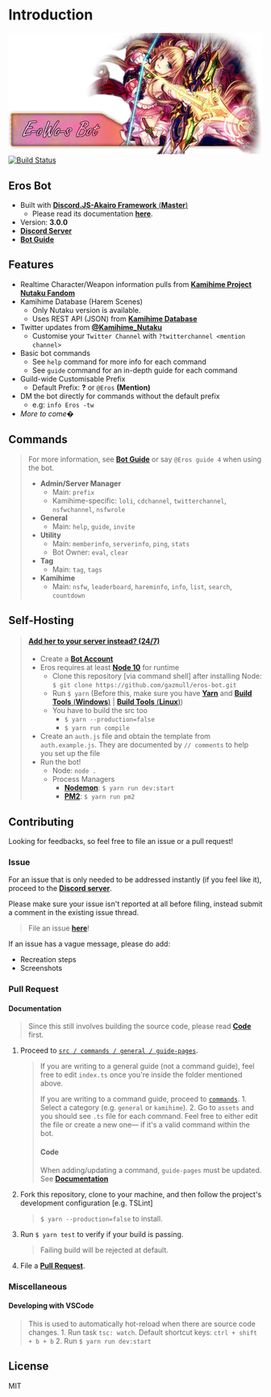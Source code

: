 # Introduction

  
 [![eros banner](.gitbook/assets/ersu.webp)](http://addbot.thegzm.space)  
 [![Build Status](https://travis-ci.org/gazmull/eros-bot.svg?branch=master)](https://travis-ci.org/gazmull/eros-bot)

## Eros Bot

* Built with [**Discord.JS-Akairo Framework** \(**Master**\)](https://github.com/1computer1/discord-akairo)
  * Please read its documentation [**here**](https://1computer1.github.io/discord-akairo/master).
* Version: **3.0.0**
* [**Discord Server**](http://thegzm.space)
* [**Bot Guide**](https://docs.thegzm.space/eros-bot)

## Features

* Realtime Character/Weapon information pulls from [**Kamihime Project Nutaku Fandom**](https://kamihime-project.fandom.com)
* Kamihime Database \(Harem Scenes\)
  * Only Nutaku version is available.
  * Uses REST API \(JSON\) from [**Kamihime Database**](https://github.com/gazmull/kamihime-database)
* Twitter updates from [**@Kamihime\_Nutaku**](https://twitter.com/kamihime_nutaku)
  * Customise your `Twitter Channel` with `?twitterchannel <mention channel>`
* Basic bot commands
  * See `help` command for more info for each command
  * See `guide` command for an in-depth guide for each command
* Guild-wide Customisable Prefix
  * Default Prefix: **?** or `@Eros` **\(Mention\)**
* DM the bot directly for commands without the default prefix
  * e.g: `info Eros -tw`
* _More to come�_

## Commands

> For more information, see [**Bot Guide**](https://docs.thegzm.space/eros-bot) or say `@Eros guide 4` when using the bot.
>
> * **Admin/Server Manager**
>   * Main: `prefix`
>   * Kamihime-specific: `loli`, `cdchannel`, `twitterchannel`, `nsfwchannel`, `nsfwrole`
> * **General**
>   * Main: `help`, `guide`, `invite`
> * **Utility**
>   * Main: `memberinfo`, `serverinfo`, `ping`, `stats`
>   * Bot Owner: `eval`, `clear`
> * **Tag**
>   * Main: `tag`, `tags`
> * **Kamihime**
>   * Main: `nsfw`, `leaderboard`, `hareminfo`, `info`, `list`, `search`, `countdown`

## Self-Hosting

> #### [**Add her to your server instead? \(24/7\)**](http://addbot.thegzm.space)
>
> * Create a [**Bot Account**](https://github.com/reactiflux/discord-irc/wiki/Creating-a-discord-bot-&-getting-a-token)
> * Eros requires at least [**Node 10**](https://nodejs.org) for runtime
>   * Clone this repository \[via command shell\] after installing Node: `$ git clone https://github.com/gazmull/eros-bot.git`
>   * Run `$ yarn` \(Before this, make sure you have [**Yarn**](https://yarnpkg.com/en/docs/getting-started) and [**Build Tools** \(**Windows**\)](https://github.com/felixrieseberg/windows-build-tools) \| [**Build Tools** \(**Linux**\)](https://superuser.com/questions/352000/whats-a-good-way-to-install-build-essentials-all-common-useful-commands-on)\)
>   * You have to build the src too
>     * `$ yarn --production=false`
>     * `$ yarn run compile`
> * Create an `auth.js` file and obtain the template from `auth.example.js`. They are documented by `// comments` to help you set up the file
> * Run the bot!
>   * Node: `node .`
>   * Process Managers
>     * [**Nodemon**](https://github.com/remy/nodemon): `$ yarn run dev:start`
>     * [**PM2**](https://github.com/Unitech/pm2): `$ yarn run pm2`

## Contributing

Looking for feedbacks, so feel free to file an issue or a pull request!

### Issue

For an issue that is only needed to be addressed instantly \(if you feel like it\), proceed to the [**Discord server**](http://thegzm.space).

Please make sure your issue isn't reported at all before filing, instead submit a comment in the existing issue thread.

> File an issue [**here**](https://github.com/gazmull/eros-bot/issues)!

If an issue has a vague message, please do add:

* Recreation steps
* Screenshots

### Pull Request

#### Documentation

> Since this still involves building the source code, please read [**Code**](./#Code) first.

1. Proceed to [`src / commands / general / guide-pages`](https://github.com/gazmull/eros-bot/tree/c8e724ffca8ccea9ee174b12f237ec831e25609b/src/commands/general/guide-pages/README.md).

   > If you are writing to a general guide \(not a command guide\), feel free to edit `index.ts` once you're inside the folder mentioned above.
   >
   > If you are writing to a command guide, proceed to [`commands`](https://github.com/gazmull/eros-bot/tree/c8e724ffca8ccea9ee174b12f237ec831e25609b/src/commands/general/guide-pages/commands/README.md). 1. Select a category \(e.g. `general` or `kamihime`\). 2. Go to `assets` and you should see `.ts` file for each command. Feel free to either edit the file or create a new one— if it's a valid command within the bot.
   >
   > #### Code
   >
   > When adding/updating a command, `guide-pages` must be updated. See [**Documentation**](./#Documentation)

2. Fork this repository, clone to your machine, and then follow the project's development configuration \[e.g. TSLint\]

   > `$ yarn --production=false` to install.

3. Run `$ yarn test` to verify if your build is passing.

   > Failing build will be rejected at default.

4. File a [**Pull Request**](https://github.com/gazmull/eros-bot/compare).

### Miscellaneous

#### Developing with VSCode

> This is used to automatically hot-reload when there are source code changes. 1. Run task `tsc: watch`. Default shortcut keys: `ctrl + shift + b + b` 2. Run `$ yarn run dev:start`

## License

MIT

